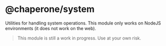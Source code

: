 # @chaperone/system

Utilities for handling system operations. This module only works on NodeJS environments (it does not work on the web).

> This module is still a work in progress. Use at your own risk.
